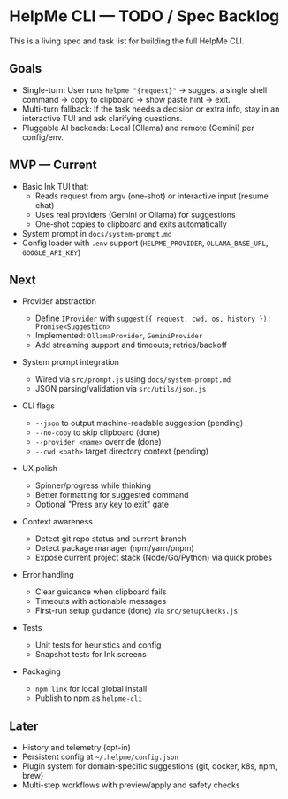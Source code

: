 # HelpMe CLI — TODO / Spec Backlog

This is a living spec and task list for building the full HelpMe CLI.

## Goals

- Single-turn: User runs `helpme "{request}"` → suggest a single shell command → copy to clipboard → show paste hint → exit.
- Multi-turn fallback: If the task needs a decision or extra info, stay in an interactive TUI and ask clarifying questions.
- Pluggable AI backends: Local (Ollama) and remote (Gemini) per config/env.

## MVP — Current

- Basic Ink TUI that:
  - Reads request from argv (one‑shot) or interactive input (resume chat)
  - Uses real providers (Gemini or Ollama) for suggestions
  - One‑shot copies to clipboard and exits automatically
- System prompt in `docs/system-prompt.md`
- Config loader with `.env` support (`HELPME_PROVIDER`, `OLLAMA_BASE_URL`, `GOOGLE_API_KEY`)

## Next

- Provider abstraction
  - Define `IProvider` with `suggest({ request, cwd, os, history }): Promise<Suggestion>`
  - Implemented: `OllamaProvider`, `GeminiProvider`
  - Add streaming support and timeouts; retries/backoff

- System prompt integration
  - Wired via `src/prompt.js` using `docs/system-prompt.md`
  - JSON parsing/validation via `src/utils/json.js`

- CLI flags
  - `--json` to output machine-readable suggestion (pending)
  - `--no-copy` to skip clipboard (done)
  - `--provider <name>` override (done)
  - `--cwd <path>` target directory context (pending)

- UX polish
  - Spinner/progress while thinking
  - Better formatting for suggested command
  - Optional "Press any key to exit" gate

- Context awareness
  - Detect git repo status and current branch
  - Detect package manager (npm/yarn/pnpm)
  - Expose current project stack (Node/Go/Python) via quick probes

- Error handling
  - Clear guidance when clipboard fails
  - Timeouts with actionable messages
  - First-run setup guidance (done) via `src/setupChecks.js`

- Tests
  - Unit tests for heuristics and config
  - Snapshot tests for Ink screens

- Packaging
  - `npm link` for local global install
  - Publish to npm as `helpme-cli`

## Later

- History and telemetry (opt-in)
- Persistent config at `~/.helpme/config.json`
- Plugin system for domain-specific suggestions (git, docker, k8s, npm, brew)
- Multi-step workflows with preview/apply and safety checks


